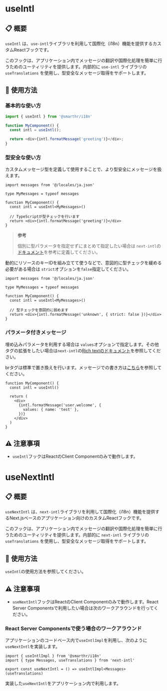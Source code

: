 # useIntl

## 📋 概要

`useIntl` は、`use-intl`ライブラリを利用して国際化（i18n）機能を提供するカスタムReactフックです。

このフックは、アプリケーション内でメッセージの翻訳や国際化処理を簡単に行うためのユーティリティを提供します。内部的に `use-intl` ライブラリの `useTranslations` を使用し、型安全なメッセージ取得をサポートします。

## 🚀 使用方法

### 基本的な使い方

```typescript
import { useIntl } from '@smarthr/i18n'

function MyComponent() {
  const intl = useIntl();

  return <div>{intl.formatMessage('greeting')}</div>;
}
```

### 型安全な使い方

カスタムメッセージ型を定義して使用することで、より型安全にメッセージを扱えます。

```tsx
import messages from '@/locales/ja.json'

type MyMessages = typeof messages

function MyComponent() {
  const intl = useIntl<MyMessages>()

  // TypeScriptが型チェックを行います
  return <div>{intl.formatMessage('greeting')}</div>
}
```

> **参考**
>
> 個別に型パラメータを指定せずにまとめて指定したい場合は `next-intl`の[ドキュメント](https://next-intl.dev/docs/workflows/typescript)を参考に定義してください。

動的にリソースのキーIDを組み立てて使うなどで、意図的に型チェックを緩める必要がある場合は `strict`オプションを`false`指定してください。

```tsx
import messages from '@/locales/ja.json'

type MyMessages = typeof messages

function MyComponent() {
  const intl = useIntl<MyMessages>()

  // 型チェックを意図的に弱めます
  return <div>{intl.formatMessage('unknown', { strict: false })}</div>
}
```

### パラメータ付きメッセージ

埋め込みパラメータを利用する場合は `values`オプションで指定します。その他タグの拡張をしたい場合は`next-intl`の[Rich textのドキュメント](https://next-intl.dev/docs/usage/messages#rich-text)を参照してください。

brタグは標準で置き換えを行います。メッセージでの書き方は[こちら](https://next-intl.dev/docs/usage/messages#rich-text-self-closing)を参照してください。

```tsx
function MyComponent() {
  const intl = useIntl()

  return (
    <div>
      {intl.formatMessage('user.welcome', {
        values: { name: 'test' },
      })}
    </div>
  )
}
```

## ⚠️ 注意事項

- `useIntl`フックはReactのClient Componentのみで動作します。

# useNextIntl

## 📋 概要

`useNextIntl` は、`next-intl`ライブラリを利用して国際化（i18n）機能を提供するNext.jsベースのアプリケーション向けのカスタムReactフックです。

このフックは、アプリケーション内でメッセージの翻訳や国際化処理を簡単に行うためのユーティリティを提供します。内部的に `next-intl` ライブラリの `useTranslations` を使用し、型安全なメッセージ取得をサポートします。

## 🚀 使用方法

`useIntl`の使用方法を参照してください。

## ⚠️ 注意事項

- `useNextIntl`フックはReactのClient Componentのみで動作します。React Server Componentsで利用したい場合は次のワークアラウンドを行ってください。

### React Server Componentsで使う場合のワークアラウンド

アプリケーションのコードベース内で`useIntlImpl`を利用し、次のように`useNextIntl`を実装します。

```tsx
import { useIntlImpl } from '@smarthr/i18n'
import { type Messages, useTranslations } from 'next-intl'

export const useNextIntl = () => useIntlImpl<Messages>(useTranslations)
```

実装した`useNextIntl`をアプリケーション内で利用します。
